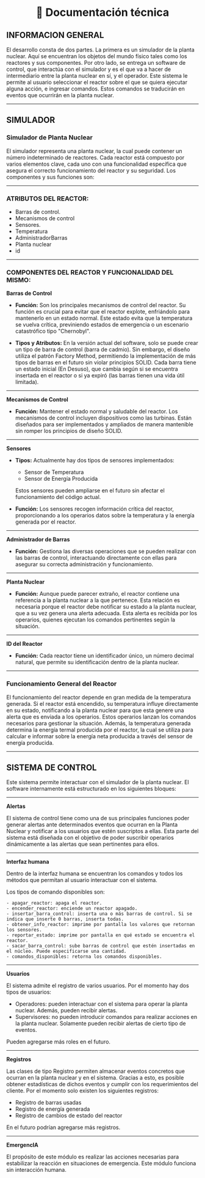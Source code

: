 <h1 style="text-align:center">
📑 Documentación técnica
</h1>

## INFORMACION GENERAL

El desarrollo consta de dos partes. La primera es un simulador de la planta nuclear. Aquí se encuentran los objetos del mundo físico tales como los reactores y sus componentes. Por otro lado, se entrega un software de control, que interactúa con el simulador y es el que va a hacer de intermediario entre la planta nuclear en sí, y el operador. Este sistema le permite al usuario seleccionar el reactor sobre el que se quiera ejecutar alguna acción, e ingresar comandos. Estos comandos se traducirán en eventos que ocurrirán en la planta nuclear.

---

## SIMULADOR

### Simulador de Planta Nuclear

El simulador representa una planta nuclear, la cual puede contener un número indeterminado de reactores. Cada reactor está compuesto por varios elementos clave, cada uno con una funcionalidad específica que asegura el correcto funcionamiento del reactor y su seguridad. Los componentes y sus funciones son:

---

### ATRIBUTOS DEL REACTOR:

- Barras de control.
- Mecanismos de control
- Sensores.
- Temperatura
- AdministradorBarras
- Planta nuclear
- id

---

### COMPONENTES DEL REACTOR Y FUNCIONALIDAD DEL MISMO:

**Barras de Control**

- **Función:** Son los principales mecanismos de control del reactor. Su función es crucial para evitar que el reactor explote, enfriándolo para mantenerlo en un estado normal. Este estado evita que la temperatura se vuelva crítica, previniendo estados de emergencia o un escenario catastrófico tipo "Chernobyl".

- **Tipos y Atributos:** En la versión actual del software, solo se puede crear un tipo de barra de control (barra de cadmio). Sin embargo, el diseño utiliza el patrón Factory Method, permitiendo la implementación de más tipos de barras en el futuro sin violar principios SOLID. Cada barra tiene un estado inicial (En Desuso), que cambia según si se encuentra insertada en el reactor o si ya expiró (las barras tienen una vida útil limitada).

---

**Mecanismos de Control**

- **Función:** Mantener el estado normal y saludable del reactor. Los mecanismos de control incluyen dispositivos como las turbinas. Están diseñados para ser implementados y ampliados de manera mantenible sin romper los principios de diseño SOLID.

---

**Sensores**

- **Tipos:**
  Actualmente hay dos tipos de sensores implementados:

  - Sensor de Temperatura
  - Sensor de Energía Producida

  Estos sensores pueden ampliarse en el futuro sin afectar el funcionamiento del código actual.

- **Función:** Los sensores recogen información crítica del reactor, proporcionando a los operarios datos sobre la temperatura y la energía generada por el reactor.

---

**Administrador de Barras**

- **Función:** Gestiona las diversas operaciones que se pueden realizar con las barras de control, interactuando directamente con ellas para asegurar su correcta administración y funcionamiento.

---

**Planta Nuclear**

- **Función:** Aunque puede parecer extraño, el reactor contiene una referencia a la planta nuclear a la que pertenece. Esta relación es necesaria porque el reactor debe notificar su estado a la planta nuclear, que a su vez genera una alerta adecuada. Esta alerta es recibida por los operarios, quienes ejecutan los comandos pertinentes según la situación.

---

**ID del Reactor**

- **Función:** Cada reactor tiene un identificador único, un número decimal natural, que permite su identificación dentro de la planta nuclear.

---

### Funcionamiento General del Reactor

El funcionamiento del reactor depende en gran medida de la temperatura generada. Si el reactor está encendido, su temperatura influye directamente en su estado, notificando a la planta nuclear para que esta genere una alerta que es enviada a los operarios. Estos operarios lanzan los comandos necesarios para gestionar la situación. Además, la temperatura generada determina la energía termal producida por el reactor, la cual se utiliza para calcular e informar sobre la energía neta producida a través del sensor de energía producida.

---

## SISTEMA DE CONTROL

Este sistema permite interactuar con el simulador de la planta nuclear. El software internamente está estructurado en los siguientes bloques:

---

**Alertas**

El sistema de control tiene como una de sus principales funciones poder generar alertas ante determinados eventos que ocurran en la Planta Nuclear y notificar a los usuarios que estén suscriptos a ellas. Esta parte del sistema está diseñada con el objetivo de poder suscribir operarios dinámicamente a las alertas que sean pertinentes para ellos.

---

**Interfaz humana**

Dentro de la interfaz humana se encuentran los comandos y todos los métodos que permitan al usuario interactuar con el sistema.

Los tipos de comando disponibles son:

```
- apagar_reactor: apaga el reactor.
- encender_reactor: enciende un reactor apagado.
- insertar_barra_control: inserta una o más barras de control. Si se indica que inserte 0 barras, inserta todas.
- obtener_info_reactor: imprime por pantalla los valores que retornan los sensores.
- reportar_estado: imprime por pantalla en qué estado se encuentra el reactor.
- sacar_barra_control: sube barras de control que estén insertadas en el núcleo. Puede especificarse una cantidad.
- comandos_disponibles: retorna los comandos disponibles.
```

---

**Usuarios**

El sistema admite el registro de varios usuarios. Por el momento hay dos tipos de usuarios:

- Operadores: pueden interactuar con el sistema para operar la planta nuclear. Además, pueden recibir alertas.
- Supervisores: no pueden introducir comandos para realizar acciones en la planta nuclear. Solamente pueden recibir alertas de cierto tipo de eventos.

Pueden agregarse más roles en el futuro.

---

**Registros**

Las clases de tipo Registro permiten almacenar eventos concretos que ocurran en la planta nuclear y en el sistema. Gracias a esto, es posible obtener estadísticas de dichos eventos y cumplir con los requerimientos del cliente. Por el momento solo existen los siguientes registros:

- Registro de barras usadas
- Registro de energía generada
- Registro de cambios de estado del reactor

En el futuro podrían agregarse más registros.

---

**EmergencIA**

El propósito de este módulo es realizar las acciones necesarias para estabilizar la reacción en situaciones de emergencia. Este módulo funciona sin interacción humana.
